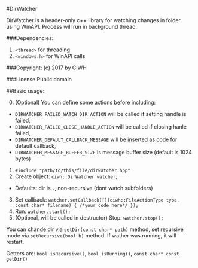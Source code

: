 #DirWatcher

DirWatcher is a header-only c++ library
for watching changes in folder using WinAPI.
Process will run in background thread.

###Dependencies:
1. `<thread>` for threading
2. `<windows.h>` for WinAPI calls

###Copyright:
(c) 2017 by CIWH

###License
Public domain

##Basic usage:

0. (Optional) You can define some actions before including: 
 * `DIRWATCHER_FAILED_WATCH_DIR_ACTION` will be called if setting handle is failed, 
 * `DIRWATCHER_FAILED_CLOSE_HANDLE_ACTION` will be called if closing hanle failed, 
 * `DIRWATCHER_DEFAULT_CALLBACK_MESSAGE` will be inserted as code for default callback,
 * `DIRWATCHER_MESSAGE_BUFFER_SIZE` is message buffer size (default is 1024 bytes)
1. `#include "path/to/this/file/dirwatcher.hpp"`
2. Create object: `ciwh::DirWatcher watcher`; 
 * Defaults: dir is `.`, non-recursive (dont watch subfolders)
3. Set callback:  `
watcher.setCallback([](ciwh::FileActionType type, const char* filename) {
	/*your code here*/
});
`
4. Run: `watcher.start();`
5. (Optional, will be called in destructor) Stop: `watcher.stop();`

You can chande dir via `setDir(const char* path)` method, set recursive mode via `setRecursive(bool b)` method. If wather was running, it will restart.

Getters are: `bool isRecursive()`, `bool isRunning()`, `const char* const getDir()`
